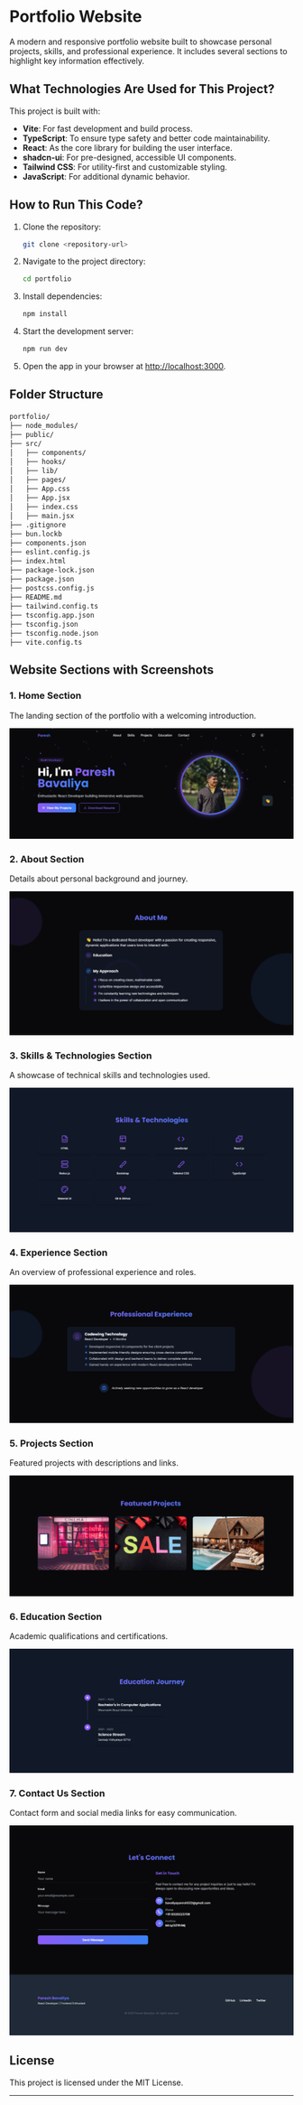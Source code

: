 # Portfolio Website

A modern and responsive portfolio website built to showcase personal projects, skills, and professional experience. It includes several sections to highlight key information effectively.

## What Technologies Are Used for This Project?

This project is built with:

- **Vite**: For fast development and build process.
- **TypeScript**: To ensure type safety and better code maintainability.
- **React**: As the core library for building the user interface.
- **shadcn-ui**: For pre-designed, accessible UI components.
- **Tailwind CSS**: For utility-first and customizable styling.
- **JavaScript**: For additional dynamic behavior.

## How to Run This Code?

1. Clone the repository:

   ```bash
   git clone <repository-url>
   ```

2. Navigate to the project directory:

   ```bash
   cd portfolio
   ```

3. Install dependencies:

   ```bash
   npm install
   ```

4. Start the development server:

   ```bash
   npm run dev
   ```

5. Open the app in your browser at [http://localhost:3000](http://localhost:3000).

## Folder Structure

```
portfolio/
├── node_modules/
├── public/
├── src/
│   ├── components/
│   ├── hooks/
│   ├── lib/
│   ├── pages/
│   ├── App.css
│   ├── App.jsx
│   ├── index.css
│   ├── main.jsx
├── .gitignore
├── bun.lockb
├── components.json
├── eslint.config.js
├── index.html
├── package-lock.json
├── package.json
├── postcss.config.js
├── README.md
├── tailwind.config.ts
├── tsconfig.app.json
├── tsconfig.json
├── tsconfig.node.json
├── vite.config.ts
```

## Website Sections with Screenshots

### 1. Home Section

The landing section of the portfolio with a welcoming introduction.

![Home Section](public/Images/Home_Section.png)

### 2. About Section

Details about personal background and journey.

![About Section](public/Images/About_Section.png)

### 3. Skills & Technologies Section

A showcase of technical skills and technologies used.

![Skills & Technologies Section](public/Images/Skill_Section.png)

### 4. Experience Section

An overview of professional experience and roles.

![Experience Section](public/Images/Experince_Section.png)

### 5. Projects Section

Featured projects with descriptions and links.

![Projects Section](public/Images/Project_Section.png)

### 6. Education Section

Academic qualifications and certifications.

![Education Section](public/Images/Education_Section.png)

### 7. Contact Us Section

Contact form and social media links for easy communication.

![Contact Us Section](public/Images/Contact_Section.png)

## License

This project is licensed under the MIT License.

---
